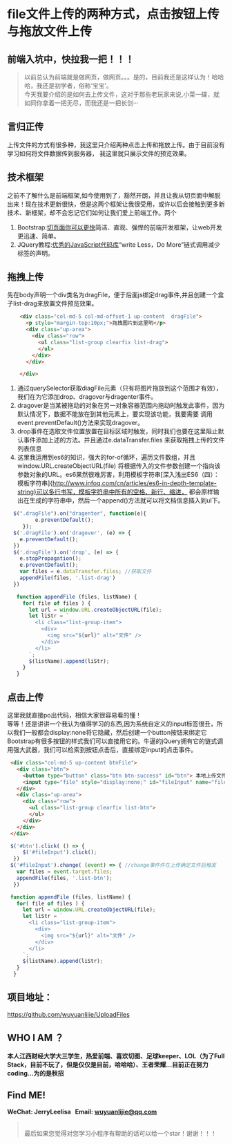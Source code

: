 # file文件上传的两种方式，点击按钮上传与拖放文件上传

## 前端入坑中，快拉我一把！！！
 > 以前总认为前端就是做网页，做网页。。。是的，目前我还是这样认为！哈哈哈，我还是初学者，俗称‘宝宝’。<br>
 今天我要介绍的是如何去上传文件，这对于那些老玩家来说,小菜一碟，就如同你拿着一把无尽，而我还是一把长剑···<br>

## 言归正传
上传文件的方式有很多种，我这里只介绍两种点击上传和拖放上传。由于目前没有学习如何将文件数据传到服务器，
我这里就只展示文件的预览效果。

## 技术框架
之前不了解什么是前端框架,如今使用到了，豁然开朗，并且让我从切页面中解脱出来！现在技术更新很快，但是这两个框架让我很受用，或许以后会接触到更多新技术、新框架，却不会忘记它们如何让我们爱上前端工作。两个
1. Bootstrap:[切页面你可以更快](http://www.bootcss.com/)简洁、直观、强悍的前端开发框架，让web开发更迅速、简单。
2. JQuery教程:[优秀的JavaScript代码库](http://www.w3school.com.cn/jquery/)“write Less，Do More”链式调用减少标签的声明。<br>

## 拖拽上传

先在body声明一个div类名为dragFile，便于后面js绑定drag事件,并且创建一个盒子list-drag来放置文件预览效果。
```html
    <div class="col-md-5 col-md-offset-1 up-content  dragFile">
      <p style="margin-top:10px;">拖拽图片到这里哟</p>
      <div class="up-area">
        <div class="row">
          <ul class="list-group clearfix list-drag">
          </ul>
        </div>
      </div>

    </div>
 ```
 1. 通过querySelector获取diagFile元素（只有将图片拖放到这个范围才有效），我们在为它添加drop、dragover与dragenter事件。
 2. dragover是当某被拖动的对象在另一对象容器范围内拖动时触发此事件，因为默认情况下，数据不能放在到其他元素上，要实现该功能，我要需要
 调用event.preventDefault()方法来实现dragover。
 3. drop事件在选取文件位置放置在目标区域时触发，同时我们也要在这里阻止默认事件添加上述的方法。并且通过e.dataTransfer.files
 来获取拖拽上传的文件列表信息
 4. 这里我运用到es6的知识，强大的for-of循环，遍历文件数组，并且window.URL.createObjectURL(file)
 将根据传入的文件参数创建一个指向该参数对象的URL。es6果然很难厉害，利用模板字符串[深入浅出ES6（四）：模板字符串]{http://www.infoq.com/cn/articles/es6-in-depth-template-string}可以多行书写，模板字符串中所有的空格、新行、缩进，
 都会原样输出在生成的字符串中，然后一个append()方法就可以将文档信息插入到ul下。
 
 ```javascript
   $(".dragFile").on("dragenter", function(e){
          e.preventDefault();
      });
   $('.dragFile').on('dragover', (e) => {
     e.preventDefault();
   })
   $('.dragFile').on('drop', (e) => {
     e.stopPropagation();
     e.preventDefault();
     var files = e.dataTransfer.files; //获取文件
     appendFile(files, '.list-drag')
   })

    function appendFile (files, listName) {
      for( file of files ) {
        let url = window.URL.createObjectURL(file);
        let liStr = `
          <li class="list-group-item">
            <div>
              <img src="${url}" alt="文件" />
            </div>
          </li>
        `;
        $(listName).append(liStr);
      }
    }

 ```
 ## 点击上传
 这里我就直接po出代码，相信大家很容易看的懂！<br>
 等等！还是讲讲一个我认为值得学习的东西,因为系统自定义的input标签很丑，所以我们一般都会display:none将它隐藏，然后创建一个button按钮来绑定它
 Bootstrap有很多按钮的样式我们可以直接用它的。牛逼的jQuery拥有它的链式调用强大武器，我们可以检索到按钮点击后，直接绑定input的点击事件。
 ```html
  <div class="col-md-5 up-content btnFile">
    <div class="btn">
      <button type="button" class="btn btn-success" id="btn"> 本地上传文件</button>
      <input type="file" style="display:none;" id="fileInput" name="fileselect" multiple>
    </div>
    <div class="up-area">
      <div class="row">
        <ul class="list-group clearfix list-btn">
        </ul>
      </div>
    </div>
  </div>
 ```

 ```javascript
  $('#btn').click( () => {
      $('#fileInput').click();
   })
  $('#fileInput').change( (event) => { //change事件件在上传确定文件后触发
    var files = event.target.files;
    appendFile(files, '.list-btn');
   })

  function appendFile (files, listName) {
    for( file of files ) {
      let url = window.URL.createObjectURL(file);
      let liStr = `
        <li class="list-group-item">
          <div>
            <img src="${url}" alt="文件" />
          </div>
        </li>
      `;
      $(listName).append(liStr);
    }
   }    
 ```
## 项目地址：
https://github.com/wuyuanlijie/UploadFiles

## WHO I AM ？
**本人江西财经大学大三学生，热爱前端、喜欢切图、足球keeper、LOL（为了Full Stack，目前不玩了，但是仅仅是目前，哈哈哈）、王者荣耀...目前正在努力coding...为的是秋招<br>** 
## Find ME! 
**WeChat: JerryLeelisa   Email: wuyuanlijie@qq.com**
 
> <br>最后如果您觉得对您学习小程序有帮助的话可以给一个star！谢谢！！！
